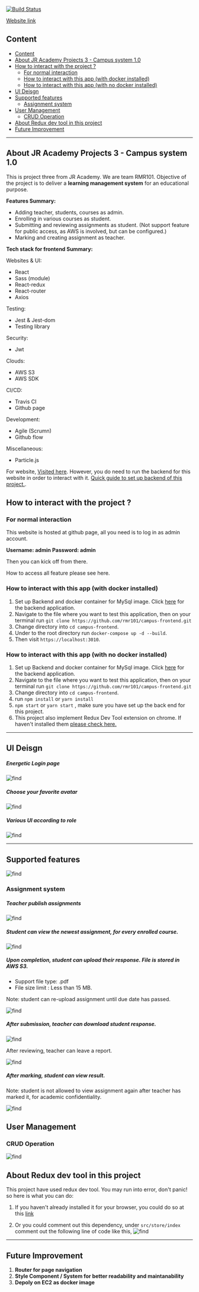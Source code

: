 
[![Build Status](https://travis-ci.com/rmr101/campus-frontend.svg?branch=master)](https://travis-ci.com/rmr101/campus-frontend)

[Website link](https://rmr101.github.io/campus-frontend/)

## Content
- [Content](#content)
- [About JR Academy Projects 3 - Campus system 1.0](#about-jr-academy-projects-3---campus-system-10)
- [How to interact with the project ?](#how-to-interact-with-the-project-)
	- [For normal interaction](#for-normal-interaction)
	- [How to interact with this app (with docker installed)](#how-to-interact-with-this-app-with-docker-installed)
	- [How to interact with this app (with no docker installed)](#how-to-interact-with-this-app-with-no-docker-installed)
- [UI Deisgn](#ui-deisgn)
- [Supported features](#supported-features)
	- [Assignment system](#assignment-system)
- [User Management](#user-management)
	- [CRUD Operation](#crud-operation)
- [About Redux dev tool in this project](#about-redux-dev-tool-in-this-project)
- [Future Improvement](#future-improvement)

---
## About JR Academy Projects 3 - Campus system 1.0

This is project three from JR Academy. We are team RMR101. Objective of the project is to deliver a **learning management system** for an educational purpose.

**Features Summary:** 
- Adding teacher, students, courses as admin.
- Enrolling in various courses as student.
- Submitting and reviewing assignments as student. (Not support feature for public access, as AWS is involved, but can be configured.)
- Marking and creating assignment as teacher.
  
**Tech stack for frontend Summary:**

Websites & UI:
- React
- Sass (module)
- React-redux
- React-router
- Axios

Testing:
- Jest & Jest-dom
- Testing library

Security:
- Jwt

Clouds:
- AWS S3
- AWS SDK

CI/CD:
- Travis CI
- Github page

Development:
- Agile (Scrumn)
- Github flow

Miscellaneous:
- Particle.js

For website, [Visited here](https://rmr101.github.io/campus-frontend/). However, you do need to run the backend for this website in order to interact with it. [Quick guide to set up backend of this project.](https://github.com/rmr101/campus-backend).


## How to interact with the project ?

### For normal interaction

This website is hosted at github page, all you need is to log in as admin account.

**Username: admin**
**Password: admin**

Then you can kick off from there.

How to access all feature please see here.

### How to interact with this app (with docker installed)

1. Set up Backend and docker container for MySql image. Click [here](https://github.com/rmr101/campus-backend) for the backend application.
2. Navigate to the file where you want to test this application, then on your terminal run `git clone https://github.com/rmr101/campus-frontend.git`
3. Change directory into `cd campus-frontend`.
2. Under to the root directory run `docker-compose up -d --build`.
3. Then visit `https://localhost:3010`.


### How to interact with this app (with no docker installed)
 
1. Set up Backend and docker container for MySql image. Click [here](https://github.com/rmr101/campus-backend) for the backend application.
2. Navigate to the file where you want to test this application, then on your terminal run `git clone https://github.com/rmr101/campus-frontend.git`
3. Change directory into `cd campus-frontend`.
4. run `npm install` or `yarn install`
5. `npm start` or `yarn start` , make sure you have set up the back end for this project.
6. This project also implement Redux Dev Tool extension on chrome. If haven't installed them [please check here.](#about-redux-dev-tool-in-this-project)

---
## UI Deisgn

##### Energetic Login page

![find](readme_img/login.png)


##### Choose your favorite avatar

![find](readme_img/avatar-selection.png)


##### Various UI according to role

![find](readme_img/role-panel.png)

---
## Supported features
![find](readme_img/course-detail.png)

### Assignment system

##### Teacher publish assignments

![find](readme_img/publish-new-assignment.png)

##### Student can view the newest assignment, for every enrolled course.

![find](readme_img/student-assignment-filter.png)

##### Upon completion, student can upload their response. File is stored in AWS S3.

- Support file type: .pdf
- File size limit : Less than 15 MB.

Note: student can re-upload assignment until due date has passed.

![find](readme_img/upload.png)

##### After submission, teacher can download student response.

![find](readme_img/teacher-assignment-filter.png)

After reviewing, teacher can leave a report.

![find](readme_img/teacher-report.png)

##### After marking, student can view result.

Note: student is not allowed to view assignment again after teacher has marked it, for academic confidentiality.

![find](readme_img/student-view-report.png)

## User Management

### CRUD Operation

![find](readme_img/update-popup.png)

## About Redux dev tool in this project
This project have used redux dev tool. You may run into error, don't panic! so here is what you can do:

1. If you haven't already installed it for your browser, you could do so at this [link](https://chrome.google.com/webstore/detail/redux-devtools/lmhkpmbekcpmknklioeibfkpmmfibljd?hl=en)

2. Or you could comment out this dependency, under `src/store/index` comment out the following line of code like this,
![find](readme_img/redux-dev-tool.png)

---
## Future Improvement

1. **Router for page navigation**
2. **Style Component / System for better readability and maintanability**
3. **Depoly on EC2 as docker image**